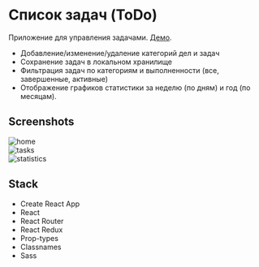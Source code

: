# Список задач (ToDo)

Приложение для управления задачами. [Демо](https://spingh.github.io/ToDo/).

- Добавление/изменение/удаление категорий дел и задач
- Сохранение задач в локальном хранилище
- Фильтрация задач по категориям и выполненности (все, завершенные, активные)
- Отображение графиков статистики за неделю (по дням) и год (по месяцам).

## Screenshots

![home](https://user-images.githubusercontent.com/62805649/214292751-62191bec-b5d5-43e0-9695-98b62dff50ca.png)  
![tasks](https://user-images.githubusercontent.com/62805649/214292777-02b3a8b3-69ee-48f4-8a2d-1507dda9f1c0.png)  
![statistics](https://user-images.githubusercontent.com/62805649/214292793-4cae1062-bff1-4393-80b7-1779b33d45b5.png)

## Stack

- Create React App
- React
- React Router
- React Redux
- Prop-types
- Classnames
- Sass
